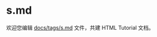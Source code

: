 s.md
===

欢迎您编辑 <a target="__blank" href="https://github.com/jaywcjlove/html-tutorial/blob/master/docs/tags/s.md">docs/tags/s.md</a> 文件，共建 HTML Tutorial 文档。